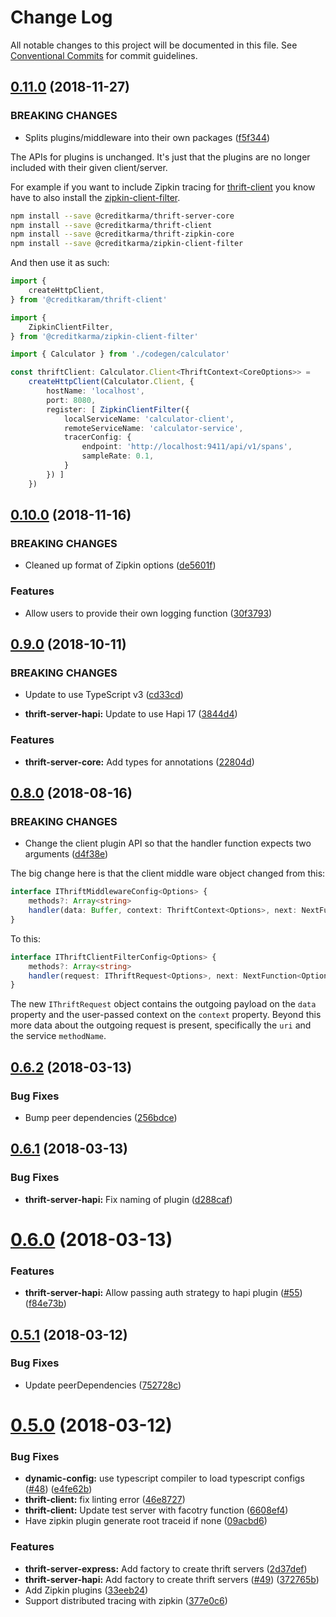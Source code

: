 # Change Log

All notable changes to this project will be documented in this file.
See [Conventional Commits](https://conventionalcommits.org) for commit guidelines.


<a name="0.11.0"></a>
## [0.11.0](https://github.com/creditkarma/thrift-server/compare/v0.10.4...v0.11.0) (2018-11-27)

### BREAKING CHANGES

* Splits plugins/middleware into their own packages ([f5f344](https://github.com/creditkarma/thrift-server/commit/f5f344))

The APIs for plugins is unchanged. It's just that the plugins are no longer included with their given client/server.

For example if you want to include Zipkin tracing for [thrift-client](./packages/thrift-client) you know have to also install the [zipkin-client-filter](./packages/zipkin-client-filter).

```sh
npm install --save @creditkarma/thrift-server-core
npm install --save @creditkarma/thrift-client
npm install --save @creditkarma/thrift-zipkin-core
npm install --save @creditkarma/zipkin-client-filter
```

And then use it as such:

```typescript
import {
    createHttpClient,
} from '@creditkaram/thrift-client'

import {
    ZipkinClientFilter,
} from '@creditkarma/zipkin-client-filter'

import { Calculator } from './codegen/calculator'

const thriftClient: Calculator.Client<ThriftContext<CoreOptions>> =
    createHttpClient(Calculator.Client, {
        hostName: 'localhost',
        port: 8080,
        register: [ ZipkinClientFilter({
            localServiceName: 'calculator-client',
            remoteServiceName: 'calculator-service',
            tracerConfig: {
                endpoint: 'http://localhost:9411/api/v1/spans',
                sampleRate: 0.1,
            }
        }) ]
    })
```

<a name="0.10.0"></a>
## [0.10.0](https://github.com/creditkarma/thrift-server/compare/v0.9.3...v0.10.0) (2018-11-16)

### BREAKING CHANGES

* Cleaned up format of Zipkin options ([de5601f](https://github.com/creditkarma/thrift-server/commit/de5601f))

### Features

* Allow users to provide their own logging function ([30f3793](https://github.com/creditkarma/thrift-server/commit/30f3793))


<a name="0.9.0"></a>
## [0.9.0](https://github.com/creditkarma/thrift-server/compare/v0.8.2...v0.9.0) (2018-10-11)

### BREAKING CHANGES

* Update to use TypeScript v3 ([cd33cd](https://github.com/creditkarma/thrift-server/commit/cd33cd1e062c09049cd6c95a06b81b3920f29a8d))

* **thrift-server-hapi:** Update to use Hapi 17 ([3844d4](https://github.com/creditkarma/thrift-server/commit/3844d472bc15f764374177c003fe2f2c950ff1f0))

### Features

* **thrift-server-core:** Add types for annotations ([22804d](https://github.com/creditkarma/thrift-server/commit/22804d4821ef304ef7e7b947976b68e19c321614))


<a name="0.8.0"></a>
## [0.8.0](https://github.com/creditkarma/thrift-server/compare/v0.7.3...v0.8.0) (2018-08-16)

### BREAKING CHANGES

* Change the client plugin API so that the handler function expects two arguments ([d4f38e](https://github.com/creditkarma/thrift-server/commit/d4f38e))

The big change here is that the client middle ware object changed from this:

```typescript
interface IThriftMiddlewareConfig<Options> {
    methods?: Array<string>
    handler(data: Buffer, context: ThriftContext<Options>, next: NextFunction<Options>): Promise<IRequestResponse>
}
```

To this:

```typescript
interface IThriftClientFilterConfig<Options> {
    methods?: Array<string>
    handler(request: IThriftRequest<Options>, next: NextFunction<Options>): Promise<IRequestResponse>
}
```

The new `IThriftRequest` object contains the outgoing payload on the `data` property and the user-passed context on the `context` property. Beyond this more data about the outgoing request is present, specifically the `uri` and the service `methodName`.


<a name="0.6.2"></a>
## [0.6.2](https://github.com/creditkarma/thrift-server/compare/v0.6.1...v0.6.2) (2018-03-13)

### Bug Fixes

* Bump peer dependencies ([256bdce](https://github.com/creditkarma/thrift-server/commit/256bdce))


<a name="0.6.1"></a>
## [0.6.1](https://github.com/creditkarma/thrift-server/compare/v0.6.0...v0.6.1) (2018-03-13)

### Bug Fixes

* **thrift-server-hapi:** Fix naming of plugin ([d288caf](https://github.com/creditkarma/thrift-server/commit/d288caf))


<a name="0.6.0"></a>
# [0.6.0](https://github.com/creditkarma/thrift-server/compare/v0.5.1...v0.6.0) (2018-03-13)

### Features

* **thrift-server-hapi:** Allow passing auth strategy to hapi plugin ([#55](https://github.com/creditkarma/thrift-server/issues/55)) ([f84e73b](https://github.com/creditkarma/thrift-server/commit/f84e73b))


<a name="0.5.1"></a>
## [0.5.1](https://github.com/creditkarma/thrift-server/compare/v0.5.0...v0.5.1) (2018-03-12)

### Bug Fixes

* Update peerDependencies ([752728c](https://github.com/creditkarma/thrift-server/commit/752728c))


<a name="0.5.0"></a>
# [0.5.0](https://github.com/creditkarma/thrift-server/compare/v0.4.3...v0.5.0) (2018-03-12)

### Bug Fixes

* **dynamic-config:** use typescript compiler to load typescript configs ([#48](https://github.com/creditkarma/thrift-server/issues/48)) ([e4fe62b](https://github.com/creditkarma/thrift-server/commit/e4fe62b))
* **thrift-client:** fix linting error ([46e8727](https://github.com/creditkarma/thrift-server/commit/46e8727))
* **thrift-client:** Update test server with facotry function ([6608ef4](https://github.com/creditkarma/thrift-server/commit/6608ef4))
* Have zipkin plugin generate root traceid if none ([09acbd6](https://github.com/creditkarma/thrift-server/commit/09acbd6))

### Features

* **thrift-server-express:** Add factory to create thrift servers ([2d37def](https://github.com/creditkarma/thrift-server/commit/2d37def))
* **thrift-server-hapi:** Add factory to create thrift servers ([#49](https://github.com/creditkarma/thrift-server/issues/49)) ([372765b](https://github.com/creditkarma/thrift-server/commit/372765b))
* Add Zipkin plugins ([33eeb24](https://github.com/creditkarma/thrift-server/commit/33eeb24))
* Support distributed tracing with zipkin ([377e0c6](https://github.com/creditkarma/thrift-server/commit/377e0c6))
